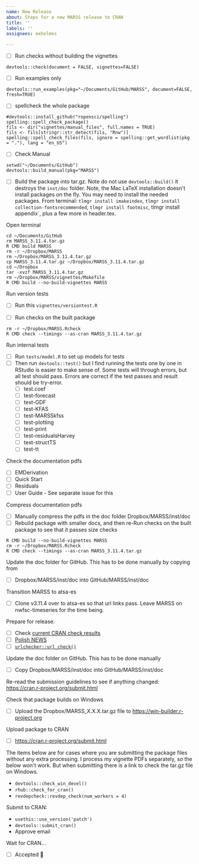 ```yaml
---
name: New Release
about: Steps for a new MARSS release to CRAN
title: ''
labels: ''
assignees: eeholmes

---
```


- [ ] Run checks without building the vignettes
```
devtools::check(document = FALSE, vignettes=FALSE)
```
- [ ] Run examples only
```
devtools::run_examples(pkg="~/Documents/GitHub/MARSS", document=FALSE, fresh=TRUE)
```

- [ ] spellcheck the whole package
```
#devtools::install_github("ropensci/spelling")
spelling::spell_check_package()
fils <- dir("vignettes/manual_files", full.names = TRUE)
fils <- fils[stringr::str_detect(fils, "Rnw")]
spelling::spell_check_files(fils, ignore = spelling::get_wordlist(pkg = "."), lang = "en_US")
```

- [ ] Check Manual
```
setwd("~/Documents/GitHub")
devtools::build_manual(pkg="MARSS")
```

- [ ] Build the package into tar.gz. Note do not use `devtools::build()` it destroys the `inst/doc` folder.
Note, the Mac LaTeX installation doesn't install packages on the fly. You may need to install the needed packages. From terminal: `tlmgr install imakeindex`, `tlmgr install collection-fontsrecommended`, `tlmgr install footmisc`, tlmgr install appendix`, plus a few more in header.tex.
 
Open terminal
```
cd ~/Documents/GitHub
rm MARSS_3.11.4.tar.gz
R CMD build MARSS
rm -r ~/Dropbox/MARSS
rm ~/Dropbox/MARSS_3.11.4.tar.gz
cp MARSS_3.11.4.tar.gz ~/Dropbox/MARSS_3.11.4.tar.gz
cd ~/Dropbox
tar -xvzf MARSS_3.11.4.tar.gz
rm ~/Dropbox/MARSS/vignettes/Makefile
R CMD build --no-build-vignettes MARSS
```

Run version tests
- [ ] Run this `vignettes/versiontest.R`

- [ ] Run checks on the built package
```
rm -r ~/Dropbox/MARSS.Rcheck
R CMD check --timings --as-cran MARSS_3.11.4.tar.gz
```

Run internal tests 
  - [ ] Run `tests/model.R` to set up models for tests
  - [ ] Then run `devtools::test()` but I find running the tests one by one in RStudio is easier to make sense of. Some tests will through errors, but all test should pass. Errors are correct if the test passes and result should be try-error.
       - [ ] test.coef
       - [ ] test-forecast
       - [ ] test-GDF
       - [ ] test-KFAS
       - [ ] test-MARSSkfss
       - [ ] test-plotting
       - [ ] test-print
       - [ ] test-residualsHarvey
       - [ ] test-structTS
       - [ ] test-tt

Check the documentation pdfs
  - [ ] EMDerivation
  - [ ] Quick Start
  - [ ] Residuals
  - [ ] User Guide - See separate issue for this

Compress documentation pdfs
  - [ ] Manually compress the pdfs in the doc folder Dropbox/MARSS/inst/doc
  - [ ] Rebuild package with smaller docs, and then re-Run checks on the built package to see that it passes size checks
```
R CMD build --no-build-vignettes MARSS
rm -r ~/Dropbox/MARSS.Rcheck
R CMD check --timings --as-cran MARSS_3.11.4.tar.gz
```

Update the doc folder for GitHub. This has to be done manually by copying from
  - [ ] Dropbox/MARSS/inst/doc into GitHub/MARSS/inst/doc

Transition MARSS to atsa-es
  - [ ] Clone v3.11.4 over to atsa-es so that url links pass. Leave MARSS on nwfsc-timeseries for the time being.

Prepare for release:
* [ ] Check [current CRAN check results](https://cran.rstudio.org/web/checks/check_results_MARSS.html)
* [ ] [Polish NEWS](https://style.tidyverse.org/news.html#news-release)
* [ ] [`urlchecker::url_check()`](https://github.com/r-lib/urlchecker)

Update the doc folder on GitHub. This has to be done manually
- [ ] Copy Dropbox/MARSS/inst/doc into GitHub/MARSS/inst/doc

Re-read the submission guidelines to see if anything changed: https://cran.r-project.org/submit.html

Check that package builds on Windows
- [ ] Upload the Dropbox/MARSS_X.X.X.tar.gz file to https://win-builder.r-project.org

Upload package to CRAN
- [ ] https://cran.r-project.org/submit.html



The items below are for cases where you are submitting the package files without any extra processing. I process my vignette PDFs separately, so the below won't work. But when submitting there is a link to check the tar.gz file on Windows.



* `devtools::check_win_devel()`
* `rhub::check_for_cran()`
*  `revdepcheck::revdep_check(num_workers = 4)`

Submit to CRAN:

* `usethis::use_version('patch')`
* `devtools::submit_cran()`
* Approve email

Wait for CRAN...

* [ ] Accepted :tada:
